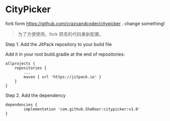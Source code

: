 # CityPicker
fork form https://github.com/crazyandcoder/citypicker . change something!


> 为了方便使用，fork 原库的代码重新配置。


Step 1. Add the JitPack repository to your build file


Add it in your root build.gradle at the end of repositories:

	allprojects {
		repositories {
			...
			maven { url 'https://jitpack.io' }
		}
	}

Step 2. Add the dependency

	dependencies {
	        implementation 'com.github.SheDoor:citypicker:v1.0'
	}
